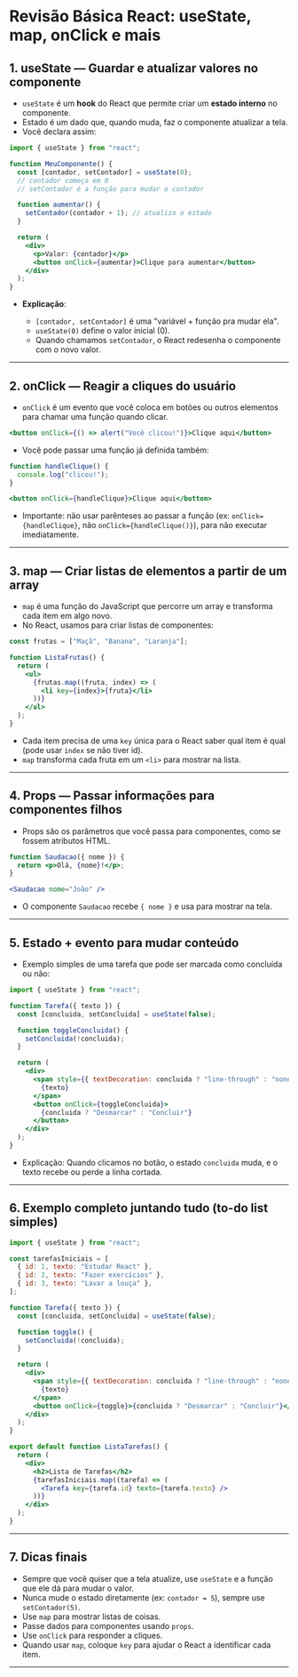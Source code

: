 # Revisão Básica React: useState, map, onClick e mais

## 1. useState — Guardar e atualizar valores no componente

* `useState` é um **hook** do React que permite criar um **estado interno** no componente.
* Estado é um dado que, quando muda, faz o componente atualizar a tela.
* Você declara assim:

```jsx
import { useState } from "react";

function MeuComponente() {
  const [contador, setContador] = useState(0); 
  // contador começa em 0
  // setContador é a função para mudar o contador

  function aumentar() {
    setContador(contador + 1); // atualiza o estado
  }

  return (
    <div>
      <p>Valor: {contador}</p>
      <button onClick={aumentar}>Clique para aumentar</button>
    </div>
  );
}
```

* **Explicação**:

  * `[contador, setContador]` é uma "variável + função pra mudar ela".
  * `useState(0)` define o valor inicial (0).
  * Quando chamamos `setContador`, o React redesenha o componente com o novo valor.

---

## 2. onClick — Reagir a cliques do usuário

* `onClick` é um evento que você coloca em botões ou outros elementos para chamar uma função quando clicar.

```jsx
<button onClick={() => alert("Você clicou!")}>Clique aqui</button>
```

* Você pode passar uma função já definida também:

```jsx
function handleClique() {
  console.log("clicou!");
}

<button onClick={handleClique}>Clique aqui</button>
```

* Importante: não usar parênteses ao passar a função (ex: `onClick={handleClique}`, não `onClick={handleClique()}`), para não executar imediatamente.

---

## 3. map — Criar listas de elementos a partir de um array

* `map` é uma função do JavaScript que percorre um array e transforma cada item em algo novo.
* No React, usamos para criar listas de componentes:

```jsx
const frutas = ["Maçã", "Banana", "Laranja"];

function ListaFrutas() {
  return (
    <ul>
      {frutas.map((fruta, index) => (
        <li key={index}>{fruta}</li>
      ))}
    </ul>
  );
}
```

* Cada item precisa de uma `key` única para o React saber qual item é qual (pode usar `index` se não tiver id).
* `map` transforma cada fruta em um `<li>` para mostrar na lista.

---

## 4. Props — Passar informações para componentes filhos

* Props são os parâmetros que você passa para componentes, como se fossem atributos HTML.

```jsx
function Saudacao({ nome }) {
  return <p>Olá, {nome}!</p>;
}

<Saudacao nome="João" />
```

* O componente `Saudacao` recebe `{ nome }` e usa para mostrar na tela.

---

## 5. Estado + evento para mudar conteúdo

* Exemplo simples de uma tarefa que pode ser marcada como concluída ou não:

```jsx
import { useState } from "react";

function Tarefa({ texto }) {
  const [concluida, setConcluida] = useState(false);

  function toggleConcluida() {
    setConcluida(!concluida);
  }

  return (
    <div>
      <span style={{ textDecoration: concluida ? "line-through" : "none" }}>
        {texto}
      </span>
      <button onClick={toggleConcluida}>
        {concluida ? "Desmarcar" : "Concluir"}
      </button>
    </div>
  );
}
```

* Explicação: Quando clicamos no botão, o estado `concluida` muda, e o texto recebe ou perde a linha cortada.

---

## 6. Exemplo completo juntando tudo (to-do list simples)

```jsx
import { useState } from "react";

const tarefasIniciais = [
  { id: 1, texto: "Estudar React" },
  { id: 2, texto: "Fazer exercícios" },
  { id: 3, texto: "Lavar a louça" },
];

function Tarefa({ texto }) {
  const [concluida, setConcluida] = useState(false);

  function toggle() {
    setConcluida(!concluida);
  }

  return (
    <div>
      <span style={{ textDecoration: concluida ? "line-through" : "none" }}>
        {texto}
      </span>
      <button onClick={toggle}>{concluida ? "Desmarcar" : "Concluir"}</button>
    </div>
  );
}

export default function ListaTarefas() {
  return (
    <div>
      <h2>Lista de Tarefas</h2>
      {tarefasIniciais.map((tarefa) => (
        <Tarefa key={tarefa.id} texto={tarefa.texto} />
      ))}
    </div>
  );
}
```

---

## 7. Dicas finais

* Sempre que você quiser que a tela atualize, use `useState` e a função que ele dá para mudar o valor.
* Nunca mude o estado diretamente (ex: `contador = 5`), sempre use `setContador(5)`.
* Use `map` para mostrar listas de coisas.
* Passe dados para componentes usando `props`.
* Use `onClick` para responder a cliques.
* Quando usar `map`, coloque `key` para ajudar o React a identificar cada item.

---
